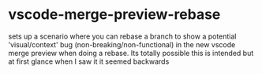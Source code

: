 # vscode-merge-preview-rebase
sets up a scenario where you can rebase a branch to show a potential 'visual/context' bug (non-breaking/non-functional) in the new vscode merge preview when doing a rebase.  Its totally possible this is intended but at first glance when I saw it it seemed backwards
